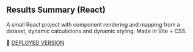 ## Results Summary (React)

A small React project with component rendering and mapping from a dataset, dynamic calculations and dynamic styling. Made in Vite + CSS.

🚀 [DEPLOYED VERSION](https://)
